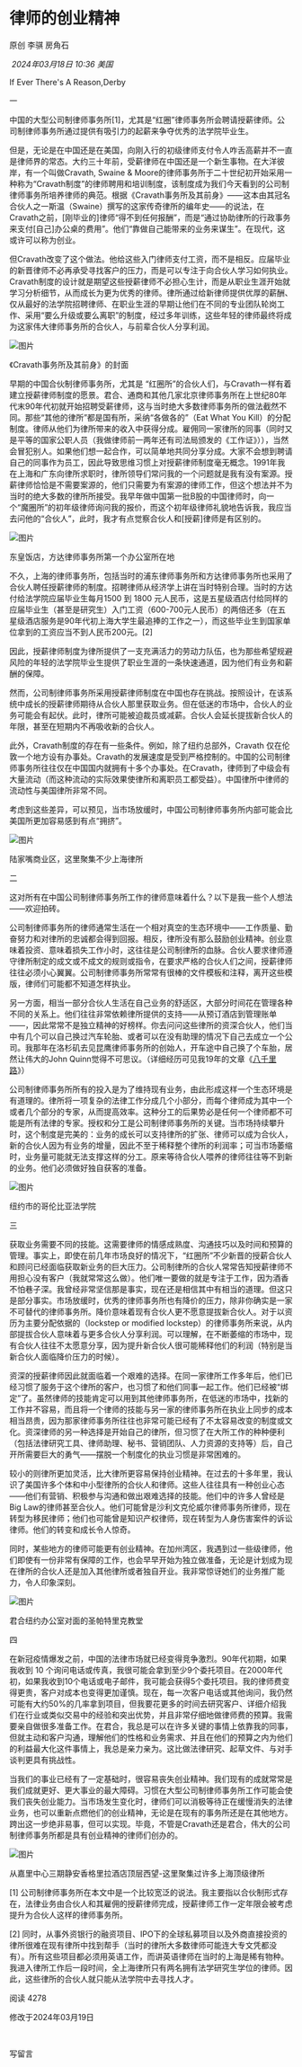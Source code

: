 # 律师的创业精神

原创 李骐 房角石

 _2024年03月18日 10:36_ _美国_

If Ever There's A Reason,Derby

一

中国的大型公司制律师事务所[1]，尤其是“红圈”律师事务所会聘请授薪律师。公司制律师事务所通过提供有吸引力的起薪来争夺优秀的法学院毕业生。

但是，无论是在中国还是在美国，向刚入行的初级律师支付令人咋舌高薪并不一直是律师界的常态。大约三十年前，受薪律师在中国还是一个新生事物。在大洋彼岸，有一个叫做Cravath, Swaine & Moore的律师事务所于二十世纪初开始采用一种称为“Cravath制度”的律师聘用和培训制度，该制度成为我们今天看到的公司制律师事务所培养律师的典范。根据《Cravath事务所及其前身》——这本由其冠名合伙人之一斯温（Swaine）撰写的这家传奇律所的编年史——的说法，在Cravath之前，[刚毕业的]律师“得不到任何报酬”，而是“通过协助律所的行政事务来支付[自己]办公桌的费用”。他们“靠做自己能带来的业务来谋生”。在现代，这或许可以称为创业。

但Cravath改变了这个做法。他给这些入门律师支付工资，而不是相反。应届毕业的新晋律师不必再承受寻找客户的压力，而是可以专注于向合伙人学习如何执业。Cravath制度的设计就是期望这些授薪律师不必担心生计，而是从职业生涯开始就学习分析细节，从而成长为更为优秀的律师。律所通过给新律师提供优厚的薪酬、仅从最好的法学院招聘律师、在职业生涯的早期让他们在不同的专业团队轮岗工作、采用“要么升级或要么离职”的制度，经过多年训练，这些年轻的律师最终将成为这家伟大律师事务所的合伙人，与前辈合伙人分享利润。

![图片](https://mmbiz.qpic.cn/mmbiz_jpg/lRSG35v1icxib3roUMThibuYxFpibt7FTH0M5nsp0XV0wfhsnJnjW189ibfhPFCXQOKgXoRmhBonuYWibRWLlCmwttcA/640?wx_fmt=jpeg&from=appmsg&tp=wxpic&wxfrom=5&wx_lazy=1&wx_co=1)

《Cravath事务所及其前身》的封面

早期的中国合伙制律师事务所，尤其是 “红圈所”的合伙人们，与Cravath一样有着建立授薪律师制度的愿景。君合、通商和其他几家北京律师事务所在上世纪80年代末90年代初就开始招聘受薪律师，这与当时绝大多数律师事务所的做法截然不同。那些“其他的律所”都是国有所，采纳“各做各的”（Eat What You Kill）的分配制度。律师从他们为律所带来的收入中获得分成。雇佣同一家律所的同事（同时又是平等的国家公职人员（我做律师前一两年还有司法局颁发的《工作证》）），当然会冒犯别人。如果他们想一起合作，可以简单地共同分享分成。大家不会想到聘请自己的同事作为员工，因此导致思维习惯上对授薪律师制度毫无概念。1991年我在上海和广东向律所求职时，律所领导们常问我的一个问题就是我有没有案源。授薪律师恰恰是不需要案源的，他们只需要为有案源的律师工作，但这个想法并不为当时的绝大多数的律所所接受。我早年做中国第一批B股的中国律师时，向一个“魔圈所”的初年级律师询问我的报价，而这个初年级律师礼貌地告诉我，我应当去问他的“合伙人”，此时，我才有点觉察合伙人和[授薪]律师是有区别的。

![图片](https://mmbiz.qpic.cn/mmbiz_jpg/lRSG35v1icxib3roUMThibuYxFpibt7FTH0Ma9QGaxn1G3AfOo8OgbBDXw8TgUBzhWf3oRNrbvP59o3ickbo5wIt7ow/640?wx_fmt=jpeg&from=appmsg&tp=wxpic&wxfrom=5&wx_lazy=1&wx_co=1)

东皇饭店，方达律师事务所第一个办公室所在地

不久，上海的律师事务所，包括当时的浦东律师事务所和方达律师事务所也采用了合伙人聘任授薪律师的制度。招聘律师从经济学上讲在当时特别合理。当时的方达付给法学院应届毕业生每月1500 到 1800 元人民币，这是五星级酒店付给同样的应届毕业生（甚至是研究生）入门工资（600-700元人民币）的两倍还多（在五星级酒店服务是90年代初上海大学生最追捧的工作之一），而这些毕业生到国家单位拿到的工资应当不到人民币200元。[2]

因此，授薪律师制度为律所提供了一支充满活力的劳动力队伍，也为那些希望规避风险的年轻的法学院毕业生提供了职业生涯的一条快速通道，因为他们有业务和薪酬的保障。

然而，公司制律师事务所采用授薪律师制度在中国也存在挑战。按照设计，在该系统中成长的授薪律师期待从合伙人那里获取业务。但在低迷的市场中，合伙人的业务可能会有起伏。此时，律所可能被迫裁员或减薪。合伙人会延长提拔新合伙人的年限，甚至在短期内不再吸收新的合伙人。

此外，Cravath制度的存在有一些条件。例如，除了纽约总部外，Cravath 仅在伦敦一个地方设有办事处。Cravath的发展速度是受到严格控制的。中国的公司制律师事务所往往仅在中国国内就拥有十多个办事处。在Cravath，律师到了中级会有大量流动（而这种流动的实际效果使律所和离职员工都受益）。中国律所中律师的流动性与美国律所非常不同。  
  
考虑到这些差异，可以预见，当市场放缓时，中国公司制律师事务所内部可能会比美国所更加容易感到有点“拥挤”。

![图片](https://mmbiz.qpic.cn/mmbiz_jpg/lRSG35v1icxib3roUMThibuYxFpibt7FTH0M5B6ZNibbGQl7x52QwIuWsTpM6ADpS6SspefXIc3gvXlfibcSzRhVcs5A/640?wx_fmt=jpeg&from=appmsg&tp=wxpic&wxfrom=5&wx_lazy=1&wx_co=1)

陆家嘴商业区，这里聚集不少上海律所

二

这对所有在中国公司制律师事务所工作的律师意味着什么？以下是我一些个人想法——欢迎拍砖。

公司制律师事务所的律师通常生活在一个相对真空的生态环境中——工作质量、勤奋努力和对律所的忠诚都会得到回报。相反，律所没有那么鼓励创业精神。创业意味着投资、意味着损失工作小时，这往往是公司制律所的血脉。合伙人要求律师遵守律所制定的成文或不成文的规则或指令，在要求严格的合伙人们之间，授薪律师往往必须小心翼翼。公司制律师事务所常常有很棒的文件模板和注释，离开这些模版，律师们可能都不知道怎样执业。

另一方面，相当一部分合伙人生活在自己业务的舒适区，大部分时间花在管理各种不同的关系上。他们往往非常依赖律所提供的支持——从预订酒店到管理账单——，因此常常不是独立精神的好榜样。你去问问这些律所的资深合伙人，他们当中有几个可以自己换过汽车轮胎、或者可以在没有助理的情况下自己去成立一个公司。我那年在洛杉矶去见昆鹰律师事务所的创始人，开车途中自己换了个车胎，居然让伟大的John Quinn觉得不可思议。（详细经历可见我19年的文章《[八千里路](http://mp.weixin.qq.com/s?__biz=MzA5MzYzMzYyNQ==&mid=2650651544&idx=1&sn=1ed3aa9f5a418928cf46b9218d39be67&chksm=8853f6aebf247fb8ea9acd83537cbc52b39745671c6f84dbb0aa2eb34b6c3f092820a4cf044a&scene=21#wechat_redirect)》）

公司制律师事务所所有的投入是为了维持现有业务，由此形成这样一个生态环境是有道理的。律所将一项复杂的法律工作分成几个小部分，而每个律师成为其中一个或者几个部分的专家，从而提高效率。这种分工的后果势必是任何一个律师都不可能是所有法律的专家。授权和分工是公司制律师事务所的关键。当市场持续攀升时，这个制度是完美的：业务的成长可以支持律所的扩张、律师可以成为合伙人，新的合伙人因为有业务的增量，因此不至于稀释整个律所的利润率；可当市场萎缩时，业务量可能就无法支撑这样的分工。原来等待合伙人喂养的律师往往等不到新的业务。他们必须做好独自获客的准备。

![图片](https://mmbiz.qpic.cn/mmbiz_jpg/lRSG35v1icx9cWOMqk9PmBxIibwhqajENwG59ic3O6vA4WCbQH0WEAFQicaWLwLutBibzMCwRibjm59GO3K6f29ByG1w/640?wx_fmt=jpeg&from=appmsg&tp=wxpic&wxfrom=5&wx_lazy=1&wx_co=1)

纽约市的哥伦比亚法学院

三

获取业务需要不同的技能。这需要律师的情感成熟度、沟通技巧以及时间和预算的管理。事实上，即使在前几年市场良好的情况下，“红圈所”不少新晋的授薪合伙人和顾问已经面临获取新业务的巨大压力。公司制律所的合伙人常常告知授薪律师不用担心没有客户（我就常常这么做）。他们唯一要做的就是专注于工作，因为酒香不怕巷子深。我曾经非常坚信那是事实，现在还是相信其中有相当的道理。但这只是部分事实。市场放缓时，优秀的律师事务所也有降价的压力，除非你确实是一家不可替代的律师事务所。降价意味着现有合伙人更不愿意提拔新合伙人。对于以资历为主要分配依据的（lockstep or modified lockstep）的律师事务所来说，从内部提拔合伙人意味着与更多合伙人分享利润。可以理解，在不断萎缩的市场中，现有合伙人往往不太愿意分享，因为提升新合伙人很可能稀释他们的利润（特别是当新合伙人面临降价压力的时候）。

资深的授薪律师因此就面临着一个艰难的选择。在同一家律所工作多年后，他们已经习惯了服务于这个律所的客户，也习惯了和他们同事一起工作。他们已经被“绑定”了。虽然律师的技能肯定可以用到其他律师事务所，在低迷的市场中，找新的工作并不容易，而且将一个律师的技能与另一家的律师事务所在执业上同步的成本相当昂贵，因为那家律师事务所往往也非常可能已经有了不太容易改变的制度或文化。资深律师的另一种选择是开始自己的律所，但习惯了在大所工作的种种便利（包括法律研究工具、律师助理、秘书、营销团队、人力资源的支持等）后，自己开所需要巨大的勇气——摆脱一个制度化的执业习惯是非常困难的。

较小的则律所更加灵活，比大律所更容易保持创业精神。在过去的十多年里，我认识了美国许多个体和中小型律所的合伙人和律师。这些人往往具有一种创业心态——他们有营销、积极参与沟通和做出艰难选择的技能。他们中的许多人曾经是Big Law的律师甚至合伙人。他们可能曾是沙利文克伦威尔律师事务所律师，现在转型为移民律师；他们也可能曾是知识产权律师，现在转型为人身伤害案件的诉讼律师。他们的转变和成长令人惊奇。

同时，某些地方的律师可能更有创业精神。在加州湾区，我遇到过一些级律师，他们即使有一份非常有保障的工作，也会早早开始为独立做准备，无论是计划成为现在律所的合伙人还是加入其他律所或者独自开业。我非常惊讶她们的业务推广能力，令人印象深刻。

![图片](https://mmbiz.qpic.cn/mmbiz_jpg/lRSG35v1icxib3roUMThibuYxFpibt7FTH0MgnVpgNMPZfqwEZbEmiaRfdW76WPEZtDM6vAQ3rrPs5rDv67n4XfUElA/640?wx_fmt=jpeg&from=appmsg&tp=wxpic&wxfrom=5&wx_lazy=1&wx_co=1)

君合纽约办公室对面的圣帕特里克教堂

四

在新冠疫情爆发之前，中国的法律市场就已经变得竞争激烈。90年代初期，如果我收到 10 个询问电话或传真，我很可能会拿到至少9个委托项目。在2000年代初，如果我收到10个电话或电子邮件，我可能会获得5个委托项目。我的律师费变得更贵，客户对成本也变得更加谨慎。现在，每一次客户电话或其他询问，我仍然可能有大约50%的几率拿到项目，但我要花更多的时间去研究客户、详细介绍我们在行业或类似交易中的经验和突出优势，并且非常仔细地做律师费的预算。我需要亲自做很多准备工作。在君合，我总是可以在许多关键的事情上依靠我的同事，但就主动和客户沟通，理解他们的性格和业务需求、并且在他们的预算之内为他们的利益最大化这件事情上，我总是亲力亲为。这比做法律研究、起草文件、与对手谈判更具有挑战性。

当我们的事业已经有了一定基础时，很容易丧失创业精神。我们现有的成就常常是我们成就更好、更大事业的最大障碍。习惯在大型公司制律师事务所工作可能会使我们丧失创业能力。当市场发生变化时，律师们可以消极等待正在缓慢消失的法律业务，也可以重新点燃他们的创业精神，无论是在现有的事务所还是在其他地方。跨出这一步绝非易事，但可以实现。毕竟，不管是Cravath还是君合，伟大的公司制律师事务所都是具有创业精神的律师们创办的。

![图片](https://mmbiz.qpic.cn/mmbiz_jpg/lRSG35v1icxib3roUMThibuYxFpibt7FTH0MViax2n0ox8Ry4LR2qBgo76Wq42XdB3QNZwItmTbpDXfs9VBH5WSWUpw/640?wx_fmt=jpeg&from=appmsg&tp=wxpic&wxfrom=5&wx_lazy=1&wx_co=1)

从嘉里中心三期静安香格里拉酒店顶层西望-这里聚集过许多上海顶级律所  

[1] 公司制律师事务所在本文中是一个比较宽泛的说法。我主要指以合伙制形式存在，法律业务由合伙人和其雇佣的授薪律师完成，授薪律师工作一定年限会被考虑提升为合伙人这样的律师事务所。

[2] 同时，从事外资银行的融资项目、IPO下的全球私募项目以及外商直接投资的律所很难在现有律所中找到帮手（当时的律所大多数律师可能连大专文凭都没有）。所有这些项目都必须用英语工作，而讲英语律师在当时的上海是稀有物种。我进入律所工作后一段时间，全上海律所只有两名拥有法学研究生学位的律师。因此，这些律所的合伙人就只能从法学院中去寻找人才。

  

阅读 4278

修改于2024年03月19日

​

写留言